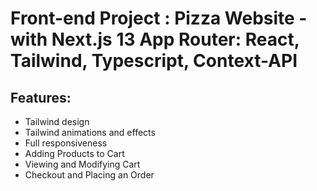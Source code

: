 # Front-end Project : Pizza Website - with Next.js 13 App Router: React, Tailwind, Typescript, Context-API

## Features:

- Tailwind design
- Tailwind animations and effects
- Full responsiveness
- Adding Products to Cart
- Viewing and Modifying Cart
- Checkout and Placing an Order
